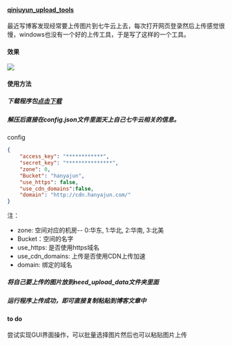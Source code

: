 #### [qiniuyun_upload_tools](https://github.com/Han-Ya-Jun/qiniuyun_upload_tools)
最近写博客发现经常要上传图片到七牛云上去，每次打开网页登录然后上传感觉很慢，windows也没有一个好的上传工具，于是写了这样的一个工具。
#### 效果
![](https://imgconvert.csdnimg.cn/aHR0cHM6Ly91c2VyLWdvbGQtY2RuLnhpdHUuaW8vMjAxOS81LzI2LzE2YWYwMjIyYjIxMGJiZDU?x-oss-process=image/format,png)
#### 使用方法
##### 下载程序包[点击下载](https://github.com/Han-Ya-Jun/qiniuyun_upload_tools/releases/download/1.0.0/qiniu_upload_tools.zip)
##### 解压后直接在config.json文件里面天上自己七牛云相关的信息。<br>
config
```json
{
    "access_key": "************", 
    "secret_key": "***************", 
    "zone": 0,                                     
    "Bucket": "hanyajun",                        
    "use_https": false,
    "use_cdn_domains":false,
    "domain": "http://cdn.hanyajun.com/"
}

```
注：
- zone: 空间对应的机房-- 0:华东, 1:华北, 2:华南, 3:北美
- Bucket：空间的名字
- use_https: 是否使用https域名
- use_cdn_domains: 上传是否使用CDN上传加速
- domain: 绑定的域名

##### 将自己要上传的图片放到need_upload_data文件夹里面
##### 运行程序上传成功，即可直接复制粘贴到博客文章中
#### to do
尝试实现GUI界面操作，可以批量选择图片然后也可以粘贴图片上传
